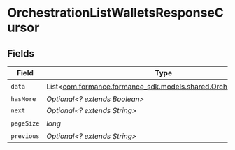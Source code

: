 # OrchestrationListWalletsResponseCursor


## Fields

| Field                                                                                                           | Type                                                                                                            | Required                                                                                                        | Description                                                                                                     | Example                                                                                                         |
| --------------------------------------------------------------------------------------------------------------- | --------------------------------------------------------------------------------------------------------------- | --------------------------------------------------------------------------------------------------------------- | --------------------------------------------------------------------------------------------------------------- | --------------------------------------------------------------------------------------------------------------- |
| `data`                                                                                                          | List<[com.formance.formance_sdk.models.shared.OrchestrationWallet](../../models/shared/OrchestrationWallet.md)> | :heavy_check_mark:                                                                                              | N/A                                                                                                             |                                                                                                                 |
| `hasMore`                                                                                                       | *Optional<? extends Boolean>*                                                                                   | :heavy_minus_sign:                                                                                              | N/A                                                                                                             | false                                                                                                           |
| `next`                                                                                                          | *Optional<? extends String>*                                                                                    | :heavy_minus_sign:                                                                                              | N/A                                                                                                             |                                                                                                                 |
| `pageSize`                                                                                                      | *long*                                                                                                          | :heavy_check_mark:                                                                                              | N/A                                                                                                             | 15                                                                                                              |
| `previous`                                                                                                      | *Optional<? extends String>*                                                                                    | :heavy_minus_sign:                                                                                              | N/A                                                                                                             | YXVsdCBhbmQgYSBtYXhpbXVtIG1heF9yZXN1bHRzLol=                                                                    |